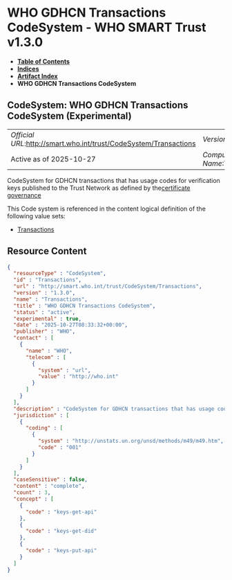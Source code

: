 # WHO GDHCN Transactions CodeSystem - WHO SMART Trust v1.3.0

* [**Table of Contents**](toc.md)
* [**Indices**](indices.md)
* [**Artifact Index**](artifacts.md)
* **WHO GDHCN Transactions CodeSystem**

## CodeSystem: WHO GDHCN Transactions CodeSystem (Experimental) 

| | |
| :--- | :--- |
| *Official URL*:http://smart.who.int/trust/CodeSystem/Transactions | *Version*:1.3.0 |
| Active as of 2025-10-27 | *Computable Name*:Transactions |

 
CodeSystem for GDHCN transactions that has usage codes for verification keys published to the Trust Network as defined by the[certificate governance](concepts_certificate_governance.md) 

 This Code system is referenced in the content logical definition of the following value sets: 

* [Transactions](ValueSet-Transactions.md)



## Resource Content

```json
{
  "resourceType" : "CodeSystem",
  "id" : "Transactions",
  "url" : "http://smart.who.int/trust/CodeSystem/Transactions",
  "version" : "1.3.0",
  "name" : "Transactions",
  "title" : "WHO GDHCN Transactions CodeSystem",
  "status" : "active",
  "experimental" : true,
  "date" : "2025-10-27T08:33:32+00:00",
  "publisher" : "WHO",
  "contact" : [
    {
      "name" : "WHO",
      "telecom" : [
        {
          "system" : "url",
          "value" : "http://who.int"
        }
      ]
    }
  ],
  "description" : "CodeSystem for GDHCN transactions that has usage codes for verification keys published to the Trust Network as defined by the [certificate governance](concepts_certificate_governance.html)",
  "jurisdiction" : [
    {
      "coding" : [
        {
          "system" : "http://unstats.un.org/unsd/methods/m49/m49.htm",
          "code" : "001"
        }
      ]
    }
  ],
  "caseSensitive" : false,
  "content" : "complete",
  "count" : 3,
  "concept" : [
    {
      "code" : "keys-get-api"
    },
    {
      "code" : "keys-get-did"
    },
    {
      "code" : "keys-put-api"
    }
  ]
}

```
